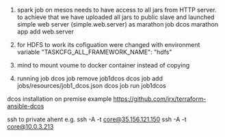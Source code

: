 1.  spark job on mesos needs to have access to all jars from HTTP server.
    to achieve that we have uploaded all jars to public slave and launched simple web server (simple.web.server)
    as marathon job
    dcos marathon app add web.server

2.  for HDFS to work its cofiguation were changed with environment variable
    "TASKCFG_ALL_FRAMEWORK_NAME": "hdfs"

3.  mind to mount voume to docker container instead of copying

4.  running job
    dcos job remove job1dcos
    dcos job add jobs/resources/job1_dcos.json
    dcos job run job1dcos



dcos installation on premise example
https://github.com/jrx/terraform-ansible-dcos

ssh to private ahent
e.g. ssh -A -t core@35.156.121.150 ssh -A -t core@10.0.3.213